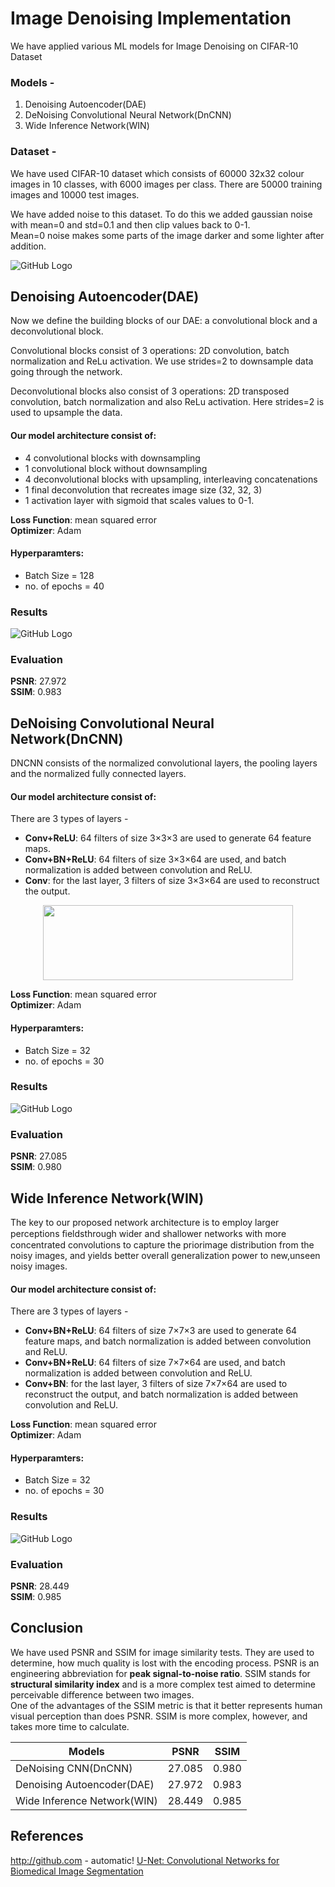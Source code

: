# Image Denoising Implementation
We have applied various ML models for Image Denoising on CIFAR-10 Dataset

### Models -
1. Denoising Autoencoder(DAE)
1. DeNoising Convolutional Neural Network(DnCNN)
1. Wide Inference Network(WIN)

### Dataset -
We have used CIFAR-10 dataset which consists of 60000 32x32 colour images in 10 classes, with 6000 images per class. There are 50000 training images and 10000 test images.

We have added noise to this dataset.
To do this we added gaussian noise with mean=0 and std=0.1 and then clip values back to 0-1.</br>
Mean=0 noise makes some parts of the image darker and some lighter after addition.

![GitHub Logo](/images/noisy_image.png)

## Denoising Autoencoder(DAE)
Now we define the building blocks of our DAE: a convolutional block and a deconvolutional block.</br>

Convolutional blocks consist of 3 operations: 2D convolution, batch normalization and ReLu activation. We use strides=2 to downsample data going through the network.</br>

Deconvolutional blocks also consist of 3 operations: 2D transposed convolution, batch normalization and also ReLu activation. Here strides=2 is used to upsample the data.

#### Our model architecture consist of:

* 4 convolutional blocks with downsampling
* 1 convolutional block without downsampling
* 4 deconvolutional blocks with upsampling, interleaving concatenations
* 1 final deconvolution that recreates image size (32, 32, 3)
* 1 activation layer with sigmoid that scales values to 0-1.

**Loss Function**: mean squared error</br>
**Optimizer**: Adam

#### Hyperparamters:
* Batch Size = 128
* no. of epochs = 40

### Results
![GitHub Logo](/images/result1.png)

### Evaluation
**PSNR**: 27.972 </br>
**SSIM**: 0.983

## DeNoising Convolutional Neural Network(DnCNN)
DNCNN consists of the normalized convolutional layers, the pooling layers and the normalized fully connected layers.

#### Our model architecture consist of:
There are 3 types of layers -
* **Conv+ReLU**: 64 filters of size 3×3×3 are used to generate 64 feature maps.
* **Conv+BN+ReLU**: 64 filters of size 3×3×64 are used, and batch normalization is added between convolution and ReLU.
* **Conv**: for the last layer, 3 filters of size 3×3×64 are used to reconstruct the output.

<p align="center"><img src="/images/dncnn_archi.png" width="400" height="120"/></p>

**Loss Function**: mean squared error</br>
**Optimizer**: Adam

#### Hyperparamters:
* Batch Size = 32
* no. of epochs = 30

### Results
![GitHub Logo](/images/result2.png)

### Evaluation
**PSNR**: 27.085 </br>
**SSIM**: 0.980

## Wide Inference Network(WIN)
The key to our proposed network architecture is to employ larger perceptions ﬁeldsthrough wider and shallower networks with more concentrated convolutions to capture the priorimage distribution from the noisy images, and yields better overall generalization power to new,unseen noisy images.

#### Our model architecture consist of:
There are 3 types of layers -
* **Conv+BN+ReLU**: 64 filters of size 7×7×3 are used to generate 64 feature maps, and batch normalization is added between convolution and ReLU.
* **Conv+BN+ReLU**: 64 filters of size 7×7×64 are used, and batch normalization is added between convolution and ReLU.
* **Conv+BN**: for the last layer, 3 filters of size 7×7×64 are used to reconstruct the output, and batch normalization is added between convolution and ReLU.

**Loss Function**: mean squared error</br>
**Optimizer**: Adam

#### Hyperparamters:
* Batch Size = 32
* no. of epochs = 30

### Results
![GitHub Logo](/images/result3.png)

### Evaluation
**PSNR**: 28.449 </br>
**SSIM**: 0.985

## Conclusion
We have used PSNR and SSIM for image similarity tests. They are used to determine, how much quality is lost with the encoding process. PSNR is an engineering abbreviation for **peak signal-to-noise ratio**. SSIM stands for **structural similarity index** and is a more complex test aimed to determine perceivable difference between two images.</br>
One of the advantages of the SSIM metric is that it better represents human visual perception than does PSNR. SSIM is more complex, however, and takes more time to calculate.

 Models | PSNR | SSIM
------------ | ------------ | -------------
 DeNoising CNN(DnCNN) | 27.085 | 0.980
 Denoising Autoencoder(DAE) | 27.972 | 0.983
 Wide Inference Network(WIN) | 28.449 | 0.985
 
 ## References 
 http://github.com - automatic!
 [U-Net: Convolutional Networks for Biomedical Image Segmentation](https://link.springer.com/chapter/10.1007%2F978-3-319-24574-4_28)

